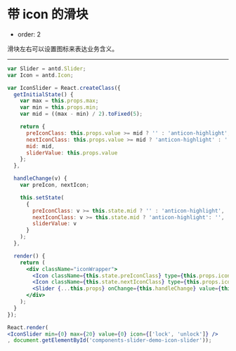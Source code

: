 # 带 icon 的滑块

- order: 2

滑块左右可以设置图标来表达业务含义。

---

````jsx
var Slider = antd.Slider;
var Icon = antd.Icon;

var IconSlider = React.createClass({
  getInitialState() {
    var max = this.props.max;
    var min = this.props.min;
    var mid = ((max - min) / 2).toFixed(5);

    return {
      preIconClass: this.props.value >= mid ? '' : 'anticon-highlight',
      nextIconClass: this.props.value >= mid ? 'anticon-highlight' : '',
      mid: mid,
      sliderValue: this.props.value
    };
  },

  handleChange(v) {
    var preIcon, nextIcon;

    this.setState(
      {
        preIconClass: v >= this.state.mid ? '' : 'anticon-highlight',
        nextIconClass: v >= this.state.mid ? 'anticon-highlight': '',
        sliderValue: v
      }
    );
  },

  render() {
    return (
      <div className="iconWrapper">
        <Icon className={this.state.preIconClass} type={this.props.icon[0]} />
        <Icon className={this.state.nextIconClass} type={this.props.icon[1]} />
        <Slider {...this.props} onChange={this.handleChange} value={this.state.sliderValue} />
      </div>
    );
  }
});

React.render(
<IconSlider min={0} max={20} value={0} icon={['lock', 'unlock']} />
, document.getElementById('components-slider-demo-icon-slider'));
````

<style>
.iconWrapper {
  position: relative;
  padding: 0 24px 0 9px;
}

.iconWrapper .anticon {
  position: absolute;
  top: -6px;
  width: 16px;
  height: 16px;
  line-height: 1;
  font-size: 16px;
  color: #ccc;
}

.iconWrapper .anticon-lock {
  left: 0;
}
.iconWrapper .anticon-unlock{
  right: 0;
}

.anticon.anticon-highlight {
  color: #666;
}
</style>
